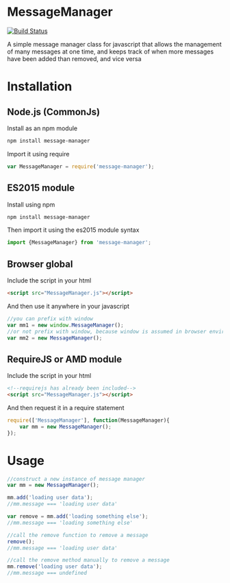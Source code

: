 # MessageManager
[![Build Status](https://travis-ci.org/TwitchBronBron/MessageManager.svg?branch=master)](https://travis-ci.org/TwitchBronBron/MessageManager)

A simple message manager class for javascript that allows the management of many messages at one time, and keeps track of when more messages have been added than removed, and vice versa

# Installation
## Node.js (CommonJs)
Install as an npm module
```bash
npm install message-manager
```
Import it using require
```javascript
var MessageManager = require('message-manager');
```

## ES2015 module

Install using npm
```bash
npm install message-manager
```

Then import it using the es2015 module syntax

```javascript
import {MessageManager} from 'message-manager';
```


## Browser global
Include the script in your html

```html
<script src="MessageManager.js"></script>
```

And then use it anywhere in your javascript

```javascript
//you can prefix with window
var mm1 = new window.MessageManager();
//or not prefix with window, because window is assumed in browser environments
var mm2 = new MessageManager();
```

## RequireJS or AMD module
Include the script in your html

```html
<!--requirejs has already been included-->
<script src="MessageManager.js"></script>
```
And then request it in a require statement

```javascript
require(['MessageManager'], function(MessageManager){
    var mm = new MessageManager();
});
```

# Usage
```javascript
//construct a new instance of message manager
var mm = new MessageManager();

mm.add('loading user data');
//mm.message === 'loading user data'

var remove = mm.add('loading something else');
//mm.message === 'loading something else'

//call the remove function to remove a message
remove();
//mm.message === 'loading user data'

//call the remove method manually to remove a message
mm.remove('loading user data');
//mm.message === undefined
```
